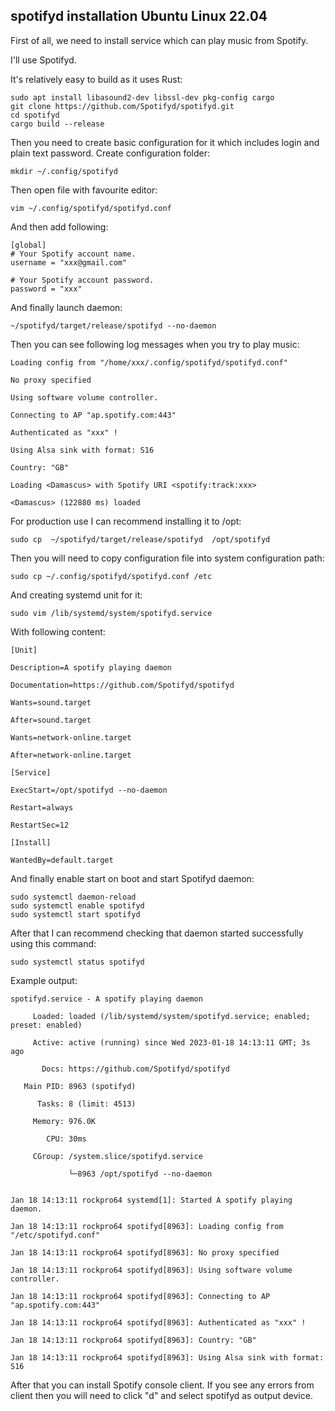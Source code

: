 ## spotifyd installation Ubuntu Linux 22.04

First of all, we need to install service which can play music from Spotify.

I'll use Spotifyd.

It's relatively easy to build as it uses Rust:

    sudo apt install libasound2-dev libssl-dev pkg-config cargo
    git clone https://github.com/Spotifyd/spotifyd.git
    cd spotifyd
    cargo build --release

Then you need to create basic configuration for it which includes login and plain text password. Create configuration folder:

    mkdir ~/.config/spotifyd

Then open file with favourite editor:

    vim ~/.config/spotifyd/spotifyd.conf

And then add following:

    [global]
    # Your Spotify account name.
    username = "xxx@gmail.com"

    # Your Spotify account password.
    password = "xxx"

And finally launch daemon:

    ~/spotifyd/target/release/spotifyd --no-daemon

Then you can see following log messages when you try to play music:

    Loading config from "/home/xxx/.config/spotifyd/spotifyd.conf"

    No proxy specified

    Using software volume controller.

    Connecting to AP "ap.spotify.com:443"

    Authenticated as "xxx" !

    Using Alsa sink with format: S16

    Country: "GB"

    Loading <Damascus> with Spotify URI <spotify:track:xxx>

    <Damascus> (122880 ms) loaded

For production use I can recommend installing it to /opt:

    sudo cp  ~/spotifyd/target/release/spotifyd  /opt/spotifyd

Then you will need to copy configuration file into system configuration path:

    sudo cp ~/.config/spotifyd/spotifyd.conf /etc

And creating systemd unit for it:

    sudo vim /lib/systemd/system/spotifyd.service

With following content:

    [Unit]

    Description=A spotify playing daemon

    Documentation=https://github.com/Spotifyd/spotifyd

    Wants=sound.target

    After=sound.target

    Wants=network-online.target

    After=network-online.target

    [Service]

    ExecStart=/opt/spotifyd --no-daemon

    Restart=always

    RestartSec=12

    [Install]

    WantedBy=default.target

And finally enable start on boot and start Spotifyd daemon:

    sudo systemctl daemon-reload
    sudo systemctl enable spotifyd
    sudo systemctl start spotifyd

After that I can recommend checking that daemon started successfully using this command:

    sudo systemctl status spotifyd

Example output:

    spotifyd.service - A spotify playing daemon

         Loaded: loaded (/lib/systemd/system/spotifyd.service; enabled; preset: enabled)

         Active: active (running) since Wed 2023-01-18 14:13:11 GMT; 3s ago

           Docs: https://github.com/Spotifyd/spotifyd

       Main PID: 8963 (spotifyd)

          Tasks: 8 (limit: 4513)

         Memory: 976.0K

            CPU: 30ms

         CGroup: /system.slice/spotifyd.service

                 └─8963 /opt/spotifyd --no-daemon


    Jan 18 14:13:11 rockpro64 systemd[1]: Started A spotify playing daemon.

    Jan 18 14:13:11 rockpro64 spotifyd[8963]: Loading config from "/etc/spotifyd.conf"

    Jan 18 14:13:11 rockpro64 spotifyd[8963]: No proxy specified

    Jan 18 14:13:11 rockpro64 spotifyd[8963]: Using software volume controller.

    Jan 18 14:13:11 rockpro64 spotifyd[8963]: Connecting to AP "ap.spotify.com:443"

    Jan 18 14:13:11 rockpro64 spotifyd[8963]: Authenticated as "xxx" !

    Jan 18 14:13:11 rockpro64 spotifyd[8963]: Country: "GB"

    Jan 18 14:13:11 rockpro64 spotifyd[8963]: Using Alsa sink with format: S16

After that you can install Spotify console client. If you see any errors from client then you will need to click "d" and select spotifyd as output device.
